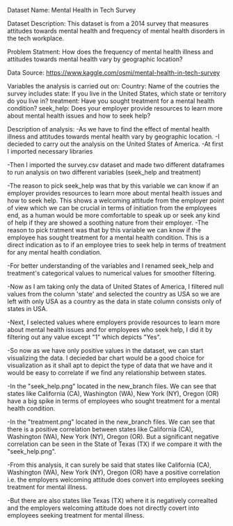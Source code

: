 Dataset Name:
Mental Health in Tech Survey

Dataset Description:
This dataset is from a 2014 survey that measures attitudes towards mental health and frequency of mental health disorders in the tech workplace.

Problem Statment:
How does the frequency of mental health illness and attitudes towards mental health vary by geographic location?

Data Source:
https://www.kaggle.com/osmi/mental-health-in-tech-survey

Variables the analysis is carried out on:
Country: Name of the coutries the survey includes
state: If you live in the United States, which state or territory do you live in?
treatment: Have you sought treatment for a mental health condition?
seek_help: Does your employer provide resources to learn more about mental health issues and how to seek help?

Description of analysis:
-As we have to find the effect of mental health illness and attitudes towards mental health vary by geographic location.
-I decieded to carry out the analysis on the United States of America.
-At first I imported necessary libraries

-Then I imported the survey.csv dataset and made two different dataframes to run analysis on two different variables (seek_help and treatment)

-The reason to pick seek_help was that by this variable we can know if an employer provides resources to learn more about mental health issues and how to seek help. This shows a welcoming attitude from the employer point of view which we can be crucial in terms of initiation from the employees end, as a human would be more comfortable to speak up or seek any kind of help if they are showed a soothing nature from their employer.
-The reason to pick tratment was that by this variable we can know if the employee has sought treatment for a mental health condition. This is a direct indication as to if an employee tries to seek help in terms of treatment for any mental health condiation.

-For better understanding of the variables and I renamed seek_help and treatment's categorical values to numerical values for smoother filtering.

-Now as I am taking only the data of United States of America, I filtered null values from the column 'state' and selected the country as USA so we are left with only USA as a country as the data in state column consists only of states in USA.

-Next, I selected values where employers provide resources to learn more about mental health issues and for employees who seek help, I did it by filtering out any value except "1" which depicts "Yes".

-So now as we have only positive values in the dataset, we can start visualizing the data. I decieded bar chart would be a good choice for visualization as it shall apt to depict the type of data that we have and it would be easy to correlate if we find any relationship between states.

-In the "seek_help.png" located in the new_branch files. We can see that states like California (CA), Washington (WA), New York (NY), Oregon (OR) have a big spike in terms of employees who sought treatment for a mental health condition.

-In the "treatment.png" located in the new_branch files. We can see that there is a positive correlation between states like California (CA), Washington (WA), New York (NY), Oregon (OR). But a significant negative correlation can be seen in the State of Texas (TX) if we compare it with the "seek_help.png".

-From this analysis, it can surely be said that states like California (CA), Washington (WA), New York (NY), Oregon (OR) have a positive correlation i.e. the employers welcoming attitude does convert into employees seeking treatment for mental illness.

-But there are also states like Texas (TX) where it is negatively correalted and the employers welcoming attitude does not directly covert into employees seeking treatment for mental illness.
